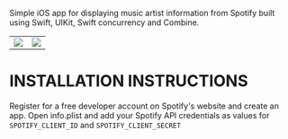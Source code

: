 Simple iOS app for displaying music artist information from Spotify built using Swift, UIKit, Swift concurrency and Combine.
<table>
  <tr> <td> <img src="https://github.com/tonte/ArtistInfo/assets/1911790/d6ee1223-496d-4ecf-9e61-3b88870a23a9"> </td> <td> <img src="https://github.com/tonte/ArtistInfo/assets/1911790/6291d5ac-6c86-49ff-94e5-f6abe1a2d52d"> </td> </tr>
</table>


# INSTALLATION INSTRUCTIONS
Register for a free developer account on Spotify's website and create an app. Open info.plist and add your Spotify API credentials as values for `SPOTIFY_CLIENT_ID` and `SPOTIFY_CLIENT_SECRET`
